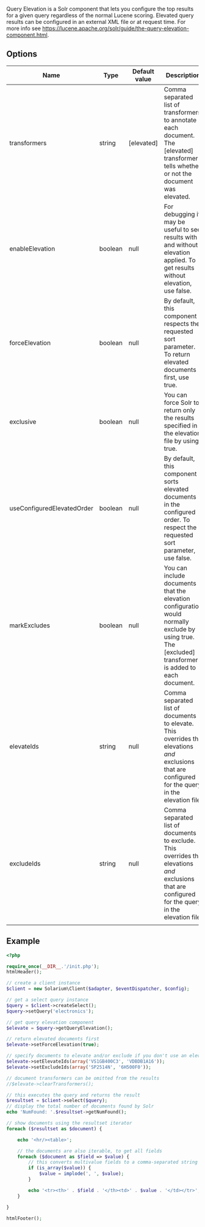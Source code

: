 Query Elevation is a Solr component that lets you configure the top results for a given query regardless of the normal Lucene scoring. Elevated query results can be configured in an external XML file or at request time. For more info see <https://lucene.apache.org/solr/guide/the-query-elevation-component.html>.

Options
-------

| Name                       | Type    | Default value | Description                                                                                                                                            |
|----------------------------|---------|---------------|--------------------------------------------------------------------------------------------------------------------------------------------------------|
| transformers               | string  | [elevated]    | Comma separated list of transformers to annotate each document. The [elevated] transformer tells whether or not the document was elevated.             |
| enableElevation            | boolean | null          | For debugging it may be useful to see results with and without elevation applied. To get results without elevation, use false.                         |
| forceElevation             | boolean | null          | By default, this component respects the requested sort parameter. To return elevated documents first, use true.                                        |
| exclusive                  | boolean | null          | You can force Solr to return only the results specified in the elevation file by using true.                                                           |
| useConfiguredElevatedOrder | boolean | null          | By default, this component sorts elevated documents in the configured order. To respect the requested sort parameter, use false.                       |
| markExcludes               | boolean | null          | You can include documents that the elevation configuration would normally exclude by using true. The [excluded] transformer is added to each document. |
| elevateIds                 | string  | null          | Comma separated list of documents to elevate. This overrides the elevations _and_ exclusions that are configured for the query in the elevation file.  |
| excludeIds                 | string  | null          | Comma separated list of documents to exclude. This overrides the elevations _and_ exclusions that are configured for the query in the elevation file.  |
||

Example
-------

```php
<?php

require_once(__DIR__.'/init.php');
htmlHeader();

// create a client instance
$client = new Solarium\Client($adapter, $eventDispatcher, $config);

// get a select query instance
$query = $client->createSelect();
$query->setQuery('electronics');

// get query elevation component
$elevate = $query->getQueryElevation();

// return elevated documents first
$elevate->setForceElevation(true);

// specify documents to elevate and/or exclude if you don't use an elevation file or want to override it at request time
$elevate->setElevateIds(array('VS1GB400C3', 'VDBDB1A16'));
$elevate->setExcludeIds(array('SP2514N', '6H500F0'));

// document transformers can be omitted from the results
//$elevate->clearTransformers();

// this executes the query and returns the result
$resultset = $client->select($query);
// display the total number of documents found by Solr
echo 'NumFound: '.$resultset->getNumFound();

// show documents using the resultset iterator
foreach ($resultset as $document) {

    echo '<hr/><table>';

    // the documents are also iterable, to get all fields
    foreach ($document as $field => $value) {
        // this converts multivalue fields to a comma-separated string
        if (is_array($value)) {
            $value = implode(', ', $value);
        }

        echo '<tr><th>' . $field . '</th><td>' . $value . '</td></tr>';
    }

}

htmlFooter();

```
